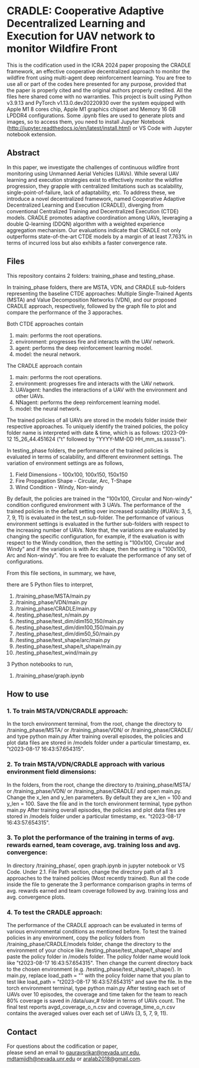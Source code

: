 # CRADLE: Cooperative Adaptive Decentralized Learning and Execution for UAV network to monitor Wildfire Front

This is the codification used in the ICRA 2024 paper proposing the CRADLE framework, an effective cooperative decentralized approach to monitor the wildfire front using multi-agent deep reinforcement learning. You are free to use all or part of the codes here presented for any purpose, provided that the paper is properly cited and the original authors properly credited. All the files here shared come with no warranties.
This project is built using Python v3.9.13 and PyTorch v1.13.0.dev20220930 over the system equipped with Apple M1 8 cores chip, Apple M1 graphics chipset and Memory 16 GB LPDDR4 configurations. Some .ipynb files are used to generate plots and images, so to access them, you need to install Jupyter Notebook (http://jupyter.readthedocs.io/en/latest/install.html) or VS Code with Jupyter notebook extension.


## Abstract

In this paper, we investigate the challenges of continuous wildfire front monitoring using Unmanned Aerial Vehicles (UAVs). While several UAV learning and execution strategies exist to effectively monitor the wildfire progression, they grapple with centralized limitations such as scalability, single-point-of-failure, lack of adaptability, etc. To address these, we introduce a novel decentralized framework, named Cooperative Adaptive Decentralized Learning and Execution (CRADLE), diverging from conventional Centralized Training and Decentralized Execution (CTDE) models. CRADLE promotes adaptive coordination among UAVs, leveraging a double Q-learning (DDQN) algorithm with a weighted experience aggregation mechanism. Our evaluations indicate that CRADLE not only outperforms state-of-the-art CTDE models by a margin of at least $7.763\%$ in terms of incurred loss but also exhibits a faster convergence rate.


## Files

This repository contains 2 folders: training_phase and testing_phase.

In training_phase folders, there are MSTA, VDN, and CRADLE sub-folders representing the baseline CTDE approaches: Multiple Single-Trained Agents (MSTA) and Value Decomposition Networks (VDN), and our proposed CRADLE approach, respectively, followed by the graph file to plot and compare the performance of the 3 apporaches.

Both CTDE approaches contain
1. main: performs the root operations.
2. environment: progresses fire and interacts with the UAV network.
3. agent: performs the deep reinforcement learning model.
4. model: the neural network.

The CRADLE approach contain
1. main: performs the root operations.
2. environment: progresses fire and interacts with the UAV network.
3. UAVagent: handles the interactions of a UAV with the environment and other UAVs.
4. NNagent: performs the deep reinforcement learning model.
5. model: the neural network.

The trained policies of all UAVs are stored in the models folder inside their respective approaches. To uniquely identify the trained policies, the policy folder name is interpreted with date & time, which is as follows: t2023-09-12 15_26_44.451624 ("t" followed by "YYYY-MM-DD HH_mm_ss.ssssss").

In testing_phase folders, the performance of the trained policies is evaluated in terms of scalability, and different environment settings.
The variation of environment settings are as follows,
1. Field Dimensions - 100x100, 100x150, 150x150
2. Fire Propagation Shape - Circular, Arc, T-Shape
3. Wind Condition - Windy, Non-windy

By default, the policies are trained in the "100x100, Circular and Non-windy" condition configured environment with 3 UAVs. The performance of the trained policies in the default setting over increased scalability (#UAVs: 3, 5, 7, 9, 11) is evaluated in the test_n sub-folder. The performance of various environment settings is evaluated in the further sub-folders with respect to the increasing number of UAVs. Note that, the variations are evaluated by changing the specific configuration, for example, if the evaluation is with respect to the Windy condition, then the setting is "100x100, Circular and Windy" and if the variation is with Arc shape, then the setting is "100x100, Arc and Non-windy". You are free to evaluate the performance of any set of configurations.

From this file sections, in summary, we have, 

there are 5 Python files to interpret,
1. /training_phase/MSTA/main.py
2. /training_phase/VDN/main.py
3. /training_phase/CRADLE/main.py
4. /testing_phase/test_n/main.py
5. /testing_phase/test_dim/dim150_150/main.py
6. /testing_phase/test_dim/dim100_150/main.py
7. /testing_phase/test_dim/dim50_50/main.py
8. /testing_phase/test_shape/arc/main.py
9. /testing_phase/test_shape/t_shape/main.py
10. /testing_phase/test_wind/main.py

3 Python notebooks to run,
1. /training_phase/graph.ipynb


## How to use <br />

### 1. To train MSTA/VDN/CRADLE approach:
In the torch environment terminal, from the root, change the directory to /training_phase/MSTA/ or /training_phase/VDN/ or /training_phase/CRADLE/ and type
    python main.py
After training overall episodes, the policies and plot data files are stored in /models folder under a particular timestamp, ex. "t2023-08-17 16:43:57.654315".

### 2. To train MSTA/VDN/CRADLE approach with various environment field dimensions:
In the folders, from the root, change the directory to /training_phase/MSTA/ or /training_phase/VDN/ or /training_phase/CRADLE/ and open main.py.
Change the x_len and y_len parameters. By default they are x_len = 100 and y_len = 100.
Save the file and in the torch environment terminal, type
    python main.py
After training overall episodes, the policies and plot data files are stored in /models folder under a particular timestamp, ex. "t2023-08-17 16:43:57.654315".

### 3. To plot the performance of the training in terms of avg. rewards earned, team coverage, avg. training loss and avg. convergence:
In directory /training_phase/, open graph.ipynb in jupyter notebook or VS Code.
Under 2.1. File Path section, change the directory path of all 3 approaches to the trained policies (Most recently trained).
Run all the code inside the file to generate the 3 performance comparison graphs in terms of avg. rewards earned and team coverage followed by avg. training loss and avg. convergence plots.

### 4. To test the CRADLE approach:
The performance of the CRADLE approach can be evaluated in terms of various environmental conditions as mentioned before. 
To test the trained policies in any environment, copy the policy folders from /training_phase/CRADLE/models folder, change the directory to the environment of your choice like /testing_phase/test_shape/t_shape/ and paste the policy folder in /models folder. The policy folder name would look like "t2023-08-17 16:43:57.654315".
Then change the current directory back to the chosen environment (e.g. /testing_phase/test_shape/t_shape/).
In main.py, replace load_path = "" with the policy folder name that you plan to test like load_path = "t2023-08-17 16:43:57.654315" and save the file.
In the torch environment terminal, type
    python main.py
After testing each set of UAVs over 10 episodes, the coverage and time taken for the team to reach 80% coverage is saved in /data/uav_# folder in terms of UAVs count. The final test reports avgd_coverage_o_n.csv and coverage_time_o_n.csv contains the averaged values over each set of UAVs (3, 5, 7, 9, 11).

## Contact
For questions about the codification or paper, <br />please send an email to gauravsrikar@nevada.unr.edu, mdtamjidh@nevada.unr.edu or aralab2018@gmail.com.

